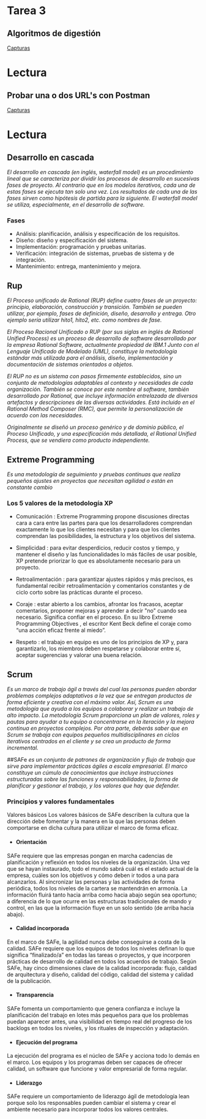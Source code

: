 # Tarea 3
## Algoritmos de digestión
[Capturas  ](https://github.com/dmsalasr/Programa-de-actualizaci-n-tecnol-gica/tree/main/Tareas/Img-Tar3_Digestion)
# Lectura
## Probar una o dos URL's con Postman
[Capturas  ](https://github.com/dmsalasr/Programa-de-actualizaci-n-tecnol-gica/tree/main/Tareas/Img-Tar3)
# Lectura
## Desarrollo en cascada 
_El desarrollo en cascada (en inglés, waterfall model) es un procedimiento lineal que se caracteriza por dividir los procesos de desarrollo en sucesivas fases de proyecto. Al contrario que en los modelos iterativos, cada una de estas fases se ejecuta tan solo una vez. Los resultados de cada una de las fases sirven como hipótesis de partida para la siguiente. El waterfall model se utiliza, especialmente, en el desarrollo de software._
### Fases
- Análisis: planificación, análisis y especificación de los requisitos.
- Diseño: diseño y especificación del sistema.
- Implementación: programación y pruebas unitarias.
- Verificación: integración de sistemas, pruebas de sistema y de integración.
- Mantenimiento: entrega, mantenimiento y mejora.

## Rup
_El Proceso unificado de Rational (RUP) define cuatro fases de un proyecto: principio, elaboración, construcción y transición. También se pueden utilizar, por ejemplo, fases de definición, diseño, desarrollo y entrega. Otro ejemplo sería utilizar hito1, hito2, etc. como nombres de fase._

_El Proceso Racional Unificado o RUP (por sus siglas en inglés de Rational Unified Process) es un proceso de desarrollo de software desarrollado por la empresa Rational Software, actualmente propiedad de IBM.1​ Junto con el Lenguaje Unificado de Modelado (UML), constituye la metodología estándar más utilizada para el análisis, diseño, implementación y documentación de sistemas orientados a objetos._

_El RUP no es un sistema con pasos firmemente establecidos, sino un conjunto de metodologías adaptables al contexto y necesidades de cada organización. También se conoce por este nombre al software, también desarrollado por Rational, que incluye información entrelazada de diversos artefactos y descripciones de las diversas actividades. Está incluido en el Rational Method Composer (RMC), que permite la personalización de acuerdo con las necesidades._

_Originalmente se diseñó un proceso genérico y de dominio público, el Proceso Unificado, y una especificación más detallada, el Rational Unified Process, que se vendiera como producto independiente._

## Extreme Programming 
_Es una metodología de seguimiento y pruebas continuas que realiza pequeños ajustes en proyectos que necesitan agilidad o están en constante cambio_

### Los 5 valores de la metodología XP
- Comunicación : Extreme Programming propone discusiones directas cara a cara entre las partes para que los desarrolladores comprendan exactamente lo que los clientes necesitan y para que los clientes comprendan las posibilidades, la estructura y los objetivos del sistema.

- Simplicidad : para evitar desperdicios, reducir costos y tiempo, y mantener el diseño y las funcionalidades lo más fáciles de usar posible, XP pretende priorizar lo que es absolutamente necesario para un proyecto.

- Retroalimentación : para garantizar ajustes rápidos y más precisos, es fundamental recibir retroalimentación y comentarios constantes y de ciclo corto sobre las prácticas durante el proceso.

- Coraje : estar abierto a los cambios, afrontar los fracasos, aceptar comentarios, proponer mejoras y aprender a decir "no" cuando sea necesario. Significa confiar en el proceso. En su libro Extreme Programming Objectives , el escritor Kent Beck define el coraje como “una acción eficaz frente al miedo”.

- Respeto : el trabajo en equipo es uno de los principios de XP y, para garantizarlo, los miembros deben respetarse y colaborar entre sí, aceptar sugerencias y valorar una buena relación.

## Scrum 
_Es un marco de trabajo ágil a través del cual las personas pueden abordar problemas complejos adaptativos a la vez que se entregan productos de forma eficiente y creativa con el máximo valor. Así, Scrum es una metodología que ayuda a los equipos a colaborar y realizar un trabajo de alto impacto. La metodología Scrum proporciona un plan de valores, roles y pautas para ayudar a tu equipo a concentrarse en la iteración y la mejora continua en proyectos complejos. Por otra parte, deberás saber que en Scrum se trabaja con equipos pequeños multidisciplinares en ciclos iterativos centrados en el cliente y se crea un producto de forma incremental._

##SAFe
_es un conjunto de patrones de organización y flujo de trabajo que sirve para implementar prácticas ágiles a escala empresarial. El marco constituye un cúmulo de conocimientos que incluye instrucciones estructuradas sobre las funciones y responsabilidades, la forma de planificar y gestionar el trabajo, y los valores que hay que defender._
### Principios y valores fundamentales
Valores básicos
Los valores básicos de SAFe describen la cultura que la dirección debe fomentar y la manera en la que las personas deben comportarse en dicha cultura para utilizar el marco de forma eficaz.

- #### Orientación
SAFe requiere que las empresas pongan en marcha cadencias de planificación y reflexión en todos los niveles de la organización. Una vez que se hayan instaurado, todo el mundo sabrá cuál es el estado actual de la empresa, cuáles son los objetivos y cómo deben ir todos a una para alcanzarlos. Al sincronizar las personas y las actividades de forma periódica, todos los niveles de la cartera se mantendrán en armonía. La información fluirá tanto hacia arriba como hacia abajo según sea oportuno; a diferencia de lo que ocurre en las estructuras tradicionales de mando y control, en las que la información fluye en un solo sentido (de arriba hacia abajo).

- #### Calidad incorporada
En el marco de SAFe, la agilidad nunca debe conseguirse a costa de la calidad. SAFe requiere que los equipos de todos los niveles definan lo que significa “finalizado/a” en todas las tareas o proyectos, y que incorporen prácticas de desarrollo de calidad en todos los acuerdos de trabajo. Según SAFe, hay cinco dimensiones clave de la calidad incorporada: flujo, calidad de arquitectura y diseño, calidad del código, calidad del sistema y calidad de la publicación.

- #### Transparencia
SAFe fomenta un comportamiento que genera confianza e incluye la planificación del trabajo en lotes más pequeños para que los problemas puedan aparecer antes, una visibilidad en tiempo real del progreso de los backlogs en todos los niveles, y los rituales de inspección y adaptación.

- #### Ejecución del programa
La ejecución del programa es el núcleo de SAFe y acciona todo lo demás en el marco. Los equipos y los programas deben ser capaces de ofrecer calidad, un software que funcione y valor empresarial de forma regular.

- #### Liderazgo
SAFe requiere un comportamiento de liderazgo ágil de metodología lean porque solo los responsables pueden cambiar el sistema y crear el ambiente necesario para incorporar todos los valores centrales.
